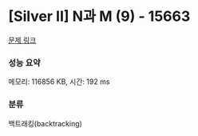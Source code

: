 # [Silver II] N과 M (9) - 15663 

[문제 링크](https://www.acmicpc.net/problem/15663) 

### 성능 요약

메모리: 116856 KB, 시간: 192 ms

### 분류

백트래킹(backtracking)

